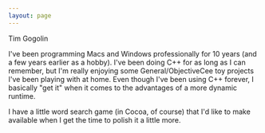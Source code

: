 ```yaml
---
layout: page
---
```


Tim Gogolin


I've been programming Macs and Windows professionally for 10 years (and a few years earlier as a hobby). I've been doing C++ for as long as I can remember, but I'm really enjoying some General/ObjectiveCee toy projects I've been playing with at home. Even though I've been using C++ forever, I basically "get it" when it comes to the advantages of a more dynamic runtime.

I have a little word search game (in Cocoa, of course) that I'd like to make available when I get the time to polish it a little more.